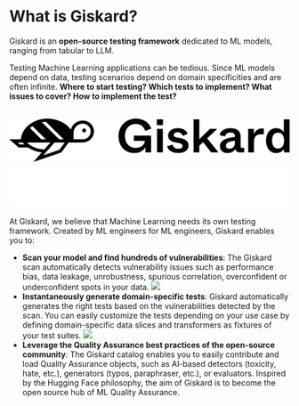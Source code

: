 # What is Giskard?

Giskard is an **open-source testing framework** dedicated to ML models, ranging from tabular to LLM.

Testing Machine Learning applications can be tedious. Since ML models depend on data, testing scenarios depend on domain specificities and are often infinite. **Where to start testing? Which tests to implement? What issues to cover? How to implement the test?**

<p align="center" style="margin-top: 2rem;">
  <img class="sidebar-logo only-light" style="margin: 0 0;" src="../_static/logo_black.png" alt="Light Logo"/>
  <img class="sidebar-logo only-dark" style="margin: 0 0;" src="../_static/logo_white.png" alt="Dark Logo"/>
</p>

At Giskard, we believe that Machine Learning needs its own testing framework. Created by ML engineers for ML engineers, Giskard enables you to:

- **Scan your model and find hundreds of vulnerabilities**: The Giskard scan automatically detects vulnerability issues such as performance bias, data leakage, unrobustness, spurious correlation, overconfident or underconfident spots in your data.
  ![](_static/scan_example.png)
- **Instantaneously generate domain-specific tests**: Giskard automatically generates the right tests based on the vulnerabilities detected by the scan. You can easily customize the tests depending on your use case by defining domain-specific data slices and transformers as fixtures of your test suites.
  ![](_static/scan_example.png)
- **Leverage the Quality Assurance best practices of the open-source community**: The Giskard catalog enables you to easily contribute and load Quality Assurance objects, such as AI-based detectors (toxicity, hate, etc.), generators (typos, paraphraser, etc.), or evaluators. Inspired by the Hugging Face philosophy, the aim of Giskard is to become the open source hub of ML Quality Assurance.
